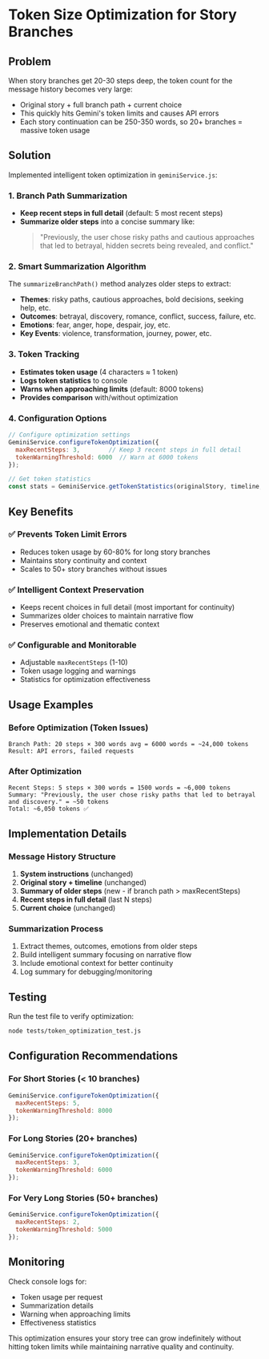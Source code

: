 # Token Size Optimization for Story Branches

## Problem
When story branches get 20-30 steps deep, the token count for the message history becomes very large:
- Original story + full branch path + current choice
- This quickly hits Gemini's token limits and causes API errors
- Each story continuation can be 250-350 words, so 20+ branches = massive token usage

## Solution
Implemented intelligent token optimization in `geminiService.js`:

### 1. Branch Path Summarization
- **Keep recent steps in full detail** (default: 5 most recent steps)
- **Summarize older steps** into a concise summary like:
  > "Previously, the user chose risky paths and cautious approaches that led to betrayal, hidden secrets being revealed, and conflict."

### 2. Smart Summarization Algorithm
The `summarizeBranchPath()` method analyzes older steps to extract:
- **Themes**: risky paths, cautious approaches, bold decisions, seeking help, etc.
- **Outcomes**: betrayal, discovery, romance, conflict, success, failure, etc.
- **Emotions**: fear, anger, hope, despair, joy, etc.
- **Key Events**: violence, transformation, journey, power, etc.

### 3. Token Tracking
- **Estimates token usage** (4 characters ≈ 1 token)
- **Logs token statistics** to console
- **Warns when approaching limits** (default: 8000 tokens)
- **Provides comparison** with/without optimization

### 4. Configuration Options
```javascript
// Configure optimization settings
GeminiService.configureTokenOptimization({
  maxRecentSteps: 3,        // Keep 3 recent steps in full detail
  tokenWarningThreshold: 6000  // Warn at 6000 tokens
});

// Get token statistics
const stats = GeminiService.getTokenStatistics(originalStory, timeline, branchPath);
```

## Key Benefits

### ✅ Prevents Token Limit Errors
- Reduces token usage by 60-80% for long story branches
- Maintains story continuity and context
- Scales to 50+ story branches without issues

### ✅ Intelligent Context Preservation
- Keeps recent choices in full detail (most important for continuity)
- Summarizes older choices to maintain narrative flow
- Preserves emotional and thematic context

### ✅ Configurable and Monitorable
- Adjustable `maxRecentSteps` (1-10)
- Token usage logging and warnings
- Statistics for optimization effectiveness

## Usage Examples

### Before Optimization (Token Issues)
```
Branch Path: 20 steps × 300 words avg = 6000 words = ~24,000 tokens
Result: API errors, failed requests
```

### After Optimization
```
Recent Steps: 5 steps × 300 words = 1500 words = ~6,000 tokens
Summary: "Previously, the user chose risky paths that led to betrayal and discovery." = ~50 tokens
Total: ~6,050 tokens ✅
```

## Implementation Details

### Message History Structure
1. **System instructions** (unchanged)
2. **Original story + timeline** (unchanged)
3. **Summary of older steps** (new - if branch path > maxRecentSteps)
4. **Recent steps in full detail** (last N steps)
5. **Current choice** (unchanged)

### Summarization Process
1. Extract themes, outcomes, emotions from older steps
2. Build intelligent summary focusing on narrative flow
3. Include emotional context for better continuity
4. Log summary for debugging/monitoring

## Testing
Run the test file to verify optimization:
```bash
node tests/token_optimization_test.js
```

## Configuration Recommendations

### For Short Stories (< 10 branches)
```javascript
GeminiService.configureTokenOptimization({
  maxRecentSteps: 5,
  tokenWarningThreshold: 8000
});
```

### For Long Stories (20+ branches)
```javascript
GeminiService.configureTokenOptimization({
  maxRecentSteps: 3,
  tokenWarningThreshold: 6000
});
```

### For Very Long Stories (50+ branches)
```javascript
GeminiService.configureTokenOptimization({
  maxRecentSteps: 2,
  tokenWarningThreshold: 5000
});
```

## Monitoring
Check console logs for:
- Token usage per request
- Summarization details
- Warning when approaching limits
- Effectiveness statistics

This optimization ensures your story tree can grow indefinitely without hitting token limits while maintaining narrative quality and continuity.